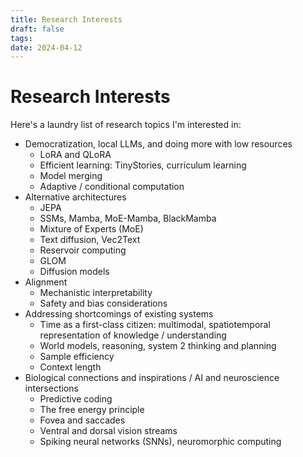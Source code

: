 ```yaml
---
title: Research Interests
draft: false
tags: 
date: 2024-04-12
---
```

# Research Interests

Here's a laundry list of research topics I'm interested in:

- Democratization, local LLMs, and doing more with low resources
	- LoRA and QLoRA
	- Efficient learning: TinyStories, curriculum learning
	- Model merging
	- Adaptive / conditional computation
- Alternative architectures
	- JEPA
	- SSMs, Mamba, MoE-Mamba, BlackMamba
	- Mixture of Experts (MoE)
	- Text diffusion, Vec2Text
	- Reservoir computing
	- GLOM
	- Diffusion models
- Alignment
	- Mechanistic interpretability
	- Safety and bias considerations
- Addressing shortcomings of existing systems
	- Time as a first-class citizen: multimodal, spatiotemporal representation of knowledge / understanding
	- World models, reasoning, system 2 thinking and planning
	- Sample efficiency
	- Context length
- Biological connections and inspirations / AI and neuroscience intersections
	- Predictive coding
	- The free energy principle
	- Fovea and saccades
	- Ventral and dorsal vision streams
	- Spiking neural networks (SNNs), neuromorphic computing
